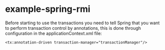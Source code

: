 # example-spring-rmi
Before starting to use the transactions you need to tell Spring that you want to perform transaction control by annotations, this is done through configuration in the applicationContext.xml file:

``<tx:annotation-driven transaction-manager="transactionManager"/>``


